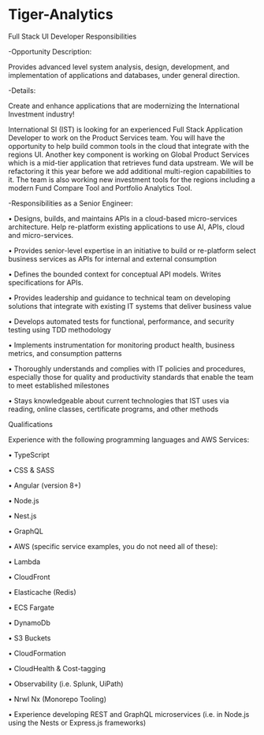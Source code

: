 # Tiger-Analytics

Full Stack UI Developer
Responsibilities

-Opportunity Description:

Provides advanced level system analysis, design, development, and implementation of applications and databases, under general direction.

-Details:

Create and enhance applications that are modernizing the International Investment industry!

International SI (IST) is looking for an experienced Full Stack Application Developer to work on the Product Services team. You will have the opportunity to help build common tools in the cloud that integrate with the regions UI. Another key component is working on Global Product Services which is a mid-tier application that retrieves fund data upstream. We will be refactoring it this year before we add additional multi-region capabilities to it. The team is also working new investment tools for the regions including a modern Fund Compare Tool and Portfolio Analytics Tool.

-Responsibilities as a Senior Engineer:

• Designs, builds, and maintains APIs in a cloud-based micro-services architecture. Help re-platform existing applications to use AI, APIs, cloud and micro-services.

• Provides senior-level expertise in an initiative to build or re-platform select business services as APIs for internal and external consumption

• Defines the bounded context for conceptual API models. Writes specifications for APIs.

• Provides leadership and guidance to technical team on developing solutions that integrate with existing IT systems that deliver business value

• Develops automated tests for functional, performance, and security testing using TDD methodology

• Implements instrumentation for monitoring product health, business metrics, and consumption patterns

• Thoroughly understands and complies with IT policies and procedures, especially those for quality and productivity standards that enable the team to meet established milestones

• Stays knowledgeable about current technologies that IST uses via reading, online classes, certificate programs, and other methods

Qualifications

Experience with the following programming languages and AWS Services:

• TypeScript

• CSS & SASS

• Angular (version 8+)

• Node.js

• Nest.js

• GraphQL

• AWS (specific service examples, you do not need all of these):

• Lambda

• CloudFront

• Elasticache (Redis)

• ECS Fargate

• DynamoDb

• S3 Buckets

• CloudFormation

• CloudHealth & Cost-tagging

• Observability (i.e. Splunk, UiPath)

• Nrwl Nx (Monorepo Tooling)

• Experience developing REST and GraphQL microservices (i.e. in Node.js using the Nests or Express.js frameworks)
